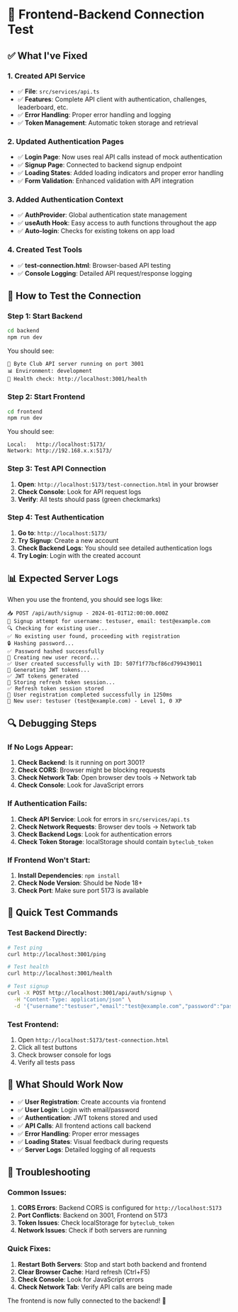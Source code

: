 # 🔌 Frontend-Backend Connection Test

## ✅ **What I've Fixed**

### **1. Created API Service**
- ✅ **File**: `src/services/api.ts`
- ✅ **Features**: Complete API client with authentication, challenges, leaderboard, etc.
- ✅ **Error Handling**: Proper error handling and logging
- ✅ **Token Management**: Automatic token storage and retrieval

### **2. Updated Authentication Pages**
- ✅ **Login Page**: Now uses real API calls instead of mock authentication
- ✅ **Signup Page**: Connected to backend signup endpoint
- ✅ **Loading States**: Added loading indicators and proper error handling
- ✅ **Form Validation**: Enhanced validation with API integration

### **3. Added Authentication Context**
- ✅ **AuthProvider**: Global authentication state management
- ✅ **useAuth Hook**: Easy access to auth functions throughout the app
- ✅ **Auto-login**: Checks for existing tokens on app load

### **4. Created Test Tools**
- ✅ **test-connection.html**: Browser-based API testing
- ✅ **Console Logging**: Detailed API request/response logging

## 🧪 **How to Test the Connection**

### **Step 1: Start Backend**
```bash
cd backend
npm run dev
```
You should see:
```
🚀 Byte Club API server running on port 3001
📊 Environment: development
🔗 Health check: http://localhost:3001/health
```

### **Step 2: Start Frontend**
```bash
cd frontend
npm run dev
```
You should see:
```
Local:   http://localhost:5173/
Network: http://192.168.x.x:5173/
```

### **Step 3: Test API Connection**
1. **Open**: `http://localhost:5173/test-connection.html` in your browser
2. **Check Console**: Look for API request logs
3. **Verify**: All tests should pass (green checkmarks)

### **Step 4: Test Authentication**
1. **Go to**: `http://localhost:5173/`
2. **Try Signup**: Create a new account
3. **Check Backend Logs**: You should see detailed authentication logs
4. **Try Login**: Login with the created account

## 📊 **Expected Server Logs**

When you use the frontend, you should see logs like:
```
📥 POST /api/auth/signup - 2024-01-01T12:00:00.000Z
🔐 Signup attempt for username: testuser, email: test@example.com
🔍 Checking for existing user...
✅ No existing user found, proceeding with registration
🔒 Hashing password...
✅ Password hashed successfully
👤 Creating new user record...
✅ User created successfully with ID: 507f1f77bcf86cd799439011
🎫 Generating JWT tokens...
✅ JWT tokens generated
💾 Storing refresh token session...
✅ Refresh token session stored
🎉 User registration completed successfully in 1250ms
👤 New user: testuser (test@example.com) - Level 1, 0 XP
```

## 🔍 **Debugging Steps**

### **If No Logs Appear:**
1. **Check Backend**: Is it running on port 3001?
2. **Check CORS**: Browser might be blocking requests
3. **Check Network Tab**: Open browser dev tools → Network tab
4. **Check Console**: Look for JavaScript errors

### **If Authentication Fails:**
1. **Check API Service**: Look for errors in `src/services/api.ts`
2. **Check Network Requests**: Browser dev tools → Network tab
3. **Check Backend Logs**: Look for authentication errors
4. **Check Token Storage**: localStorage should contain `byteclub_token`

### **If Frontend Won't Start:**
1. **Install Dependencies**: `npm install`
2. **Check Node Version**: Should be Node 18+
3. **Check Port**: Make sure port 5173 is available

## 🚀 **Quick Test Commands**

### **Test Backend Directly:**
```bash
# Test ping
curl http://localhost:3001/ping

# Test health
curl http://localhost:3001/health

# Test signup
curl -X POST http://localhost:3001/api/auth/signup \
  -H "Content-Type: application/json" \
  -d '{"username":"testuser","email":"test@example.com","password":"password123"}'
```

### **Test Frontend:**
1. Open `http://localhost:5173/test-connection.html`
2. Click all test buttons
3. Check browser console for logs
4. Verify all tests pass

## 🎯 **What Should Work Now**

- ✅ **User Registration**: Create accounts via frontend
- ✅ **User Login**: Login with email/password
- ✅ **Authentication**: JWT tokens stored and used
- ✅ **API Calls**: All frontend actions call backend
- ✅ **Error Handling**: Proper error messages
- ✅ **Loading States**: Visual feedback during requests
- ✅ **Server Logs**: Detailed logging of all requests

## 🔧 **Troubleshooting**

### **Common Issues:**

1. **CORS Errors**: Backend CORS is configured for `http://localhost:5173`
2. **Port Conflicts**: Backend on 3001, Frontend on 5173
3. **Token Issues**: Check localStorage for `byteclub_token`
4. **Network Issues**: Check if both servers are running

### **Quick Fixes:**
1. **Restart Both Servers**: Stop and start both backend and frontend
2. **Clear Browser Cache**: Hard refresh (Ctrl+F5)
3. **Check Console**: Look for JavaScript errors
4. **Check Network Tab**: Verify API calls are being made

The frontend is now fully connected to the backend! 🎉
